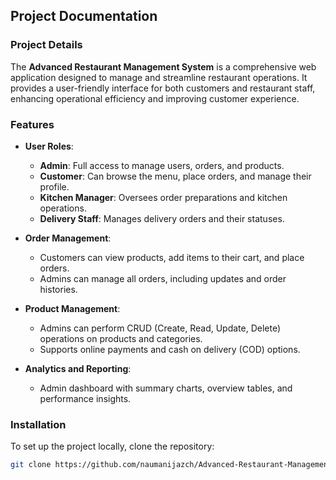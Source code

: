 ## Project Documentation

### Project Details

The **Advanced Restaurant Management System** is a comprehensive web application designed to manage and streamline restaurant operations. It provides a user-friendly interface for both customers and restaurant staff, enhancing operational efficiency and improving customer experience.

### Features

- **User Roles**:

  - **Admin**: Full access to manage users, orders, and products.
  - **Customer**: Can browse the menu, place orders, and manage their profile.
  - **Kitchen Manager**: Oversees order preparations and kitchen operations.
  - **Delivery Staff**: Manages delivery orders and their statuses.

- **Order Management**:

  - Customers can view products, add items to their cart, and place orders.
  - Admins can manage all orders, including updates and order histories.

- **Product Management**:

  - Admins can perform CRUD (Create, Read, Update, Delete) operations on products and categories.
  - Supports online payments and cash on delivery (COD) options.

- **Analytics and Reporting**:
  - Admin dashboard with summary charts, overview tables, and performance insights.

### Installation

To set up the project locally, clone the repository:

```bash
git clone https://github.com/naumanijazch/Advanced-Restaurant-Management-System.git
```
